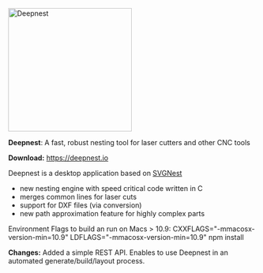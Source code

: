 <img src="https://deepnest.io/img/logo-large.png" alt="Deepnest" width="250">

**Deepnest**: A fast, robust nesting tool for laser cutters and other CNC tools

**Download:** https://deepnest.io

Deepnest is a desktop application based on [SVGNest](https://github.com/Jack000/SVGnest)

- new nesting engine with speed critical code written in C
- merges common lines for laser cuts
- support for DXF files (via conversion)
- new path approximation feature for highly complex parts

Environment Flags to build an run on Macs > 10.9:
CXXFLAGS="-mmacosx-version-min=10.9" LDFLAGS="-mmacosx-version-min=10.9" npm install

**Changes:**
Added a simple REST API. Enables to use Deepnest in an automated generate/build/layout process.
